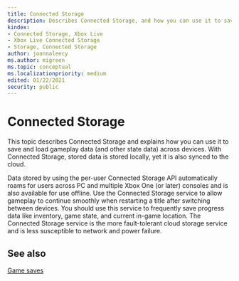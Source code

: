 ```yaml
---
title: Connected Storage
description: Describes Connected Storage, and how you can use it to save and load gameplay data (and other state data) across devices.
kindex:
- Connected Storage, Xbox Live
- Xbox Live Connected Storage
- Storage, Connected Storage
author: joannaleecy
ms.author: migreen
ms.topic: conceptual
ms.localizationpriority: medium
edited: 01/22/2021
security: public
---
```


# Connected Storage

This topic describes Connected Storage and explains how you can use it to save and load gameplay data (and other state data) across devices. With Connected Storage, stored data is stored locally, yet it is also synced to the cloud.

Data stored by using the per-user Connected Storage API automatically roams for users across PC and multiple Xbox One (or later) consoles and is also available for use offline. Use the Connected Storage service to allow gameplay to continue smoothly when restarting a title after switching between devices. You should use this service to frequently save progress data like inventory, game state, and current in-game location. The Connected Storage service is the more fault-tolerant cloud storage service and is less susceptible to network and power failure.

## See also

[Game saves](../../../../system/overviews/game-save/game-saves.md)  

